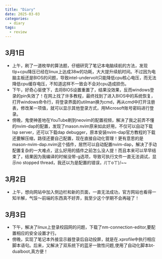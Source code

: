 ```yaml
---
title: "Diary"
date: 2025-03-03
categories:
  - diary
tags:
  - review
---
```


## 3月1日
- 上午，刷了一道枚举的算法题，仔细研究了笔记本电脑续航的方法，发现tlp+cpu降压已经在linux上达成38w的功耗，大大提升续航时间。不过因为电脑主板还是BIOS的问题，导致intel-undervolt只能降低cpu核心电压，而无法降低cpu缓存电压，不知道这样不一致会不会对cpu造成损伤。
- 下午，好奇心驱使下，去将BIOS设置重置了，结果没效果，反而windows登录的pin失效了！在网上找了许多教程，最终找到了进入BIOS中的系统恢复，打开windows命令行，将登录界面的utilman换为cmd，再从cmd中打开注册表，修改某一项值，就可以显示其他登录方式，用Microsoft账号密码进行登录。
- 傍晚，鬼使神差地在YouTube刷到neovim的配置视频，解决了我之前弄不懂的nvim-dap的配置，发现了mason.nvim原来如此好用，不仅可以自动下载lsp server，还可以下载dap debugger，原本安装nvim-dap官方教程的下载还要解压缩，路径还要自己配置，现在直接自动化管理！更有意思的是mason-nvim-dap.nvim这个插件，居然可以自动配置nvim-dap，解决了手动配置复杂的一大难点，这么好用的插件之前怎么没人提！而且本来可以早早结束了，结果因为我编译的时候没带-g选项，导致可执行文件一直无法调试，显示no stopped thread，我还以为是配置的错误，/(ㄒoㄒ)/~~

## 3月2日
- 上午，想向网站中加入侧边栏和新的页面，一直无法成功，官方网站也看得一知半解，气馁～前端的东西真不好弄，我至少这个学期不会再碰了！

## 3月3日
- 下午，解决了linux上登录校园网的问题，下载了nm-connection-editor,要配置相应的安全设置才行。
- 傍晚，实现了笔记本外接显示器登录后自动投屏，就是在.xprofile中执行相应脚本语句。后来，又解决了双系统下的蓝牙一致性问题,使用了自动化脚本bt-dualboot,真方便！
